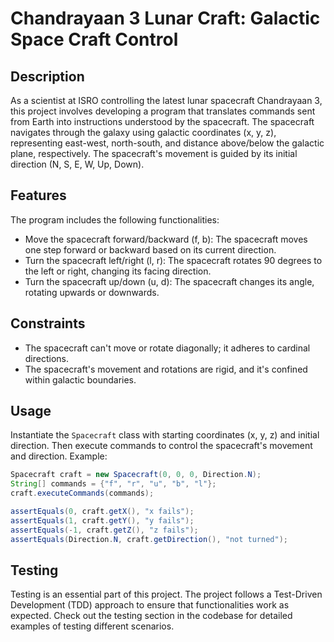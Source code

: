# Chandrayaan 3 Lunar Craft: Galactic Space Craft Control

## Description
As a scientist at ISRO controlling the latest lunar spacecraft Chandrayaan 3, this project involves developing a program that translates commands sent from Earth into instructions understood by the spacecraft. The spacecraft navigates through the galaxy using galactic coordinates (x, y, z), representing east-west, north-south, and distance above/below the galactic plane, respectively. The spacecraft's movement is guided by its initial direction (N, S, E, W, Up, Down).

## Features
The program includes the following functionalities:

- Move the spacecraft forward/backward (f, b): The spacecraft moves one step forward or backward based on its current direction.
- Turn the spacecraft left/right (l, r): The spacecraft rotates 90 degrees to the left or right, changing its facing direction.
- Turn the spacecraft up/down (u, d): The spacecraft changes its angle, rotating upwards or downwards.

## Constraints
- The spacecraft can't move or rotate diagonally; it adheres to cardinal directions.
- The spacecraft's movement and rotations are rigid, and it's confined within galactic boundaries.

## Usage
Instantiate the `Spacecraft` class with starting coordinates (x, y, z) and initial direction. Then execute commands to control the spacecraft's movement and direction. Example:

```java
Spacecraft craft = new Spacecraft(0, 0, 0, Direction.N);
String[] commands = {"f", "r", "u", "b", "l"};
craft.executeCommands(commands);

assertEquals(0, craft.getX(), "x fails");
assertEquals(1, craft.getY(), "y fails");
assertEquals(-1, craft.getZ(), "z fails");
assertEquals(Direction.N, craft.getDirection(), "not turned");
```
## Testing
Testing is an essential part of this project. The project follows a Test-Driven Development (TDD) approach to ensure that functionalities work as expected. Check out the testing section in the codebase for detailed examples of testing different scenarios.